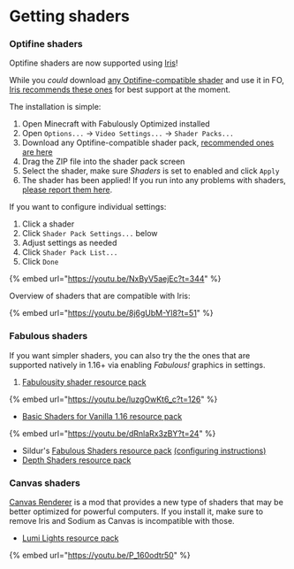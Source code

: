 # Getting shaders

### Optifine shaders

Optifine shaders are now supported using [Iris](https://www.curseforge.com/minecraft/mc-mods/irisshaders)!

While you _could_ download [any Optifine-compatible shader](https://www.curseforge.com/minecraft/customization/configuration?filter-sort=5) and use it in FO, [Iris recommends these ones](https://github.com/IrisShaders/Iris/blob/trunk/docs/supportedshaders.md) for best support at the moment.

The installation is simple:

1. Open Minecraft with Fabulously Optimized installed
2. Open `Options...` -> `Video Settings...` -> `Shader Packs...`
3. Download any Optifine-compatible shader pack, [recommended ones are here](https://github.com/IrisShaders/Iris/blob/trunk/docs/supportedshaders.md)
4. Drag the ZIP file into the shader pack screen
5. Select the shader, make sure _Shaders_ is set to enabled and click `Apply`
6. The shader has been applied! If you run into any problems with shaders, [please report them here](https://github.com/IrisShaders/Iris/issues).

If you want to configure individual settings:

1. Click a shader
2. Click `Shader Pack Settings...` below
3. Adjust settings as needed
4. Click `Shader Pack List...`
5. Click `Done`

{% embed url="https://youtu.be/NxByV5aejEc?t=344" %}

Overview of shaders that are compatible with Iris:

{% embed url="https://youtu.be/8j6gUbM-Yl8?t=51" %}

### Fabulous shaders

If you want simpler shaders, you can also try the the ones that are supported natively in 1.16+ via enabling _Fabulous!_ graphics in settings.

1. [Fabulousity shader resource pack](https://github.com/ScottoMotto/Fabulousity#fabulousity)

{% embed url="https://youtu.be/luzgOwKt6_c?t=126" %}

* [Basic Shaders for Vanilla 1.16 resource pack](https://github.com/bradleyq/mc\_vanilla\_shaders#basic-shaders-for-vanilla-116)

{% embed url="https://youtu.be/dRnlaRx3zBY?t=24" %}

* Sildur's [Fabulous Shaders resource pack](https://sildurs-shaders.github.io/downloads/) [(configuring instructions)](https://sildurs-shaders.github.io/install/#fabulous)
* [Depth Shaders resource pack](https://github.com/onnowhere/depth\_shaders/releases)

### Canvas shaders

[Canvas Renderer](https://www.curseforge.com/minecraft/mc-mods/canvas-renderer) is a mod that provides a new type of shaders that may be better optimized for powerful computers. If you install it, make sure to remove Iris and Sodium as Canvas is incompatible with those.

* [Lumi Lights resource pack](https://spiralhalo.github.io)

{% embed url="https://youtu.be/P_160odtr50" %}
